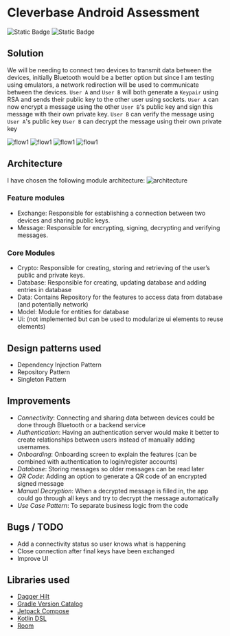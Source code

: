# Cleverbase Android Assessment
![Static Badge](https://img.shields.io/badge/kotlin-1.9.0-blue)
![Static Badge](https://img.shields.io/badge/minsdk-24-blue)

## Solution

We will be needing to connect two devices to transmit data between the devices, initially Bluetooth would be a better option but since I am testing using emulators, a network redirection will be used to communicate between the devices.
`User A` and `User B` will both generate a `Keypair` using RSA and sends their public key to the other user using sockets.
`User A` can now encrypt a message using the other `User B`'s public key and sign this message with their own private key.
`User B` can verify the message using `User A`'s public key
`User B` can decrypt the message using their own private key

![flow1](docs/img/screen1.png)
![flow1](docs/img/screen2.png)
![flow1](docs/img/screen3.png)
![flow1](docs/img/screen4.png)


## Architecture
I have chosen the following module architecture:
![architecture](docs/img/architecture.png)

### Feature modules
- Exchange: Responsible for establishing a connection between two devices and sharing public keys.
- Message: Responsible for encrypting, signing, decrypting and verifying messages.

### Core Modules
- Crypto: Responsible for creating, storing and retrieving of the user’s public and private keys.
- Database: Responsible for creating, updating database and adding entries in database
- Data: Contains Repository for the features to access data from database (and potentially network)
- Model: Module for entities for database
- Ui: (not implemented but can be used to modularize ui elements to reuse elements)

## Design patterns used
- Dependency Injection Pattern
- Repository Pattern
- Singleton Pattern

## Improvements
- *Connectivity*: Connecting and sharing data between devices could be done through Bluetooth or a backend service
- *Authentication*: Having an authentication server would make it better to create relationships between users instead of manually adding usernames.
- *Onboarding*: Onboarding screen to explain the features (can be combined with authentication to login/register accounts)
- *Database*: Storing messages so older messages can be read later
- *QR Code*: Adding an option to generate a QR code of an encrypted signed message
- *Manual Decryption*: When a decrypted message is filled in, the app could go through all keys and try to decrypt the message automatically
- *Use Case Pattern*: To separate business logic from the code

## Bugs / TODO
- Add a connectivity status so user knows what is happening
- Close connection after final keys have been exchanged
- Improve UI

## Libraries used
- [Dagger Hilt](https://dagger.dev/hilt/)
- [Gradle Version Catalog](https://docs.gradle.org/8.1/userguide/platforms.html)
- [Jetpack Compose](https://developer.android.com/develop/ui/compose)
- [Kotlin DSL](https://docs.gradle.org/current/userguide/kotlin_dsl.html)
- [Room](https://developer.android.com/jetpack/androidx/releases/room)